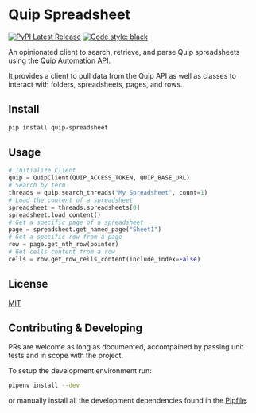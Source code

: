 # Quip Spreadsheet

[![PyPI Latest Release](https://img.shields.io/pypi/v/quip-spreadsheet.svg)](https://pypi.org/project/quip-spreadsheet/)
[![Code style: black](https://img.shields.io/badge/code%20style-black-000000.svg)](https://github.com/psf/black)

An opinionated client to search, retrieve, and parse Quip spreadsheets using the [Quip Automation API](https://quip.com/dev/automation/documentation).

It provides a client to pull data from the Quip API as well as classes to interact with folders, spreadsheets, pages, and rows.

## Install

```sh
pip install quip-spreadsheet
```

## Usage

```py
# Initialize Client
quip = QuipClient(QUIP_ACCESS_TOKEN, QUIP_BASE_URL)
# Search by term
threads = quip.search_threads("My Spreadsheet", count=1)
# Load the content of a spreadsheet
spreadsheet = threads.spreadsheets[0]
spreadsheet.load_content()
# Get a specific page of a spreadsheet
page = spreadsheet.get_named_page("Sheet1")
# Get a specific row from a page
row = page.get_nth_row(pointer)
# Get cells content from a row
cells = row.get_row_cells_content(include_index=False)
```

## License

[MIT](https://github.com/dreamorosi/quip-spreadsheet/blob/main/LICENSE)

## Contributing & Developing

PRs are welcome as long as documented, accompained by passing unit tests and in scope with the project.

To setup the development environment run:

```sh
pipenv install --dev
```

or manually install all the development dependencies found in the [Pipfile](https://github.com/dreamorosi/quip-spreadsheet/blob/main/Pipfile).

